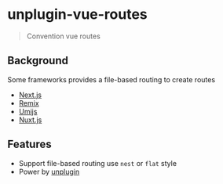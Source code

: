 # unplugin-vue-routes

> Convention vue routes

## Background

Some frameworks provides a file-based routing to create routes

- [Next.js](https://nextjs.org/docs/routing/introduction)
- [Remix](https://remix.run/docs/en/v1/guides/routing)
- [Umijs](https://umijs.org/docs/convention-routing)
- [Nuxt.js](https://v3.nuxtjs.org/guide/directory-structure/pages)

## Features

- Support file-based routing use `nest` or `flat` style
- Power by [unplugin](https://github.com/unjs/unplugin)
